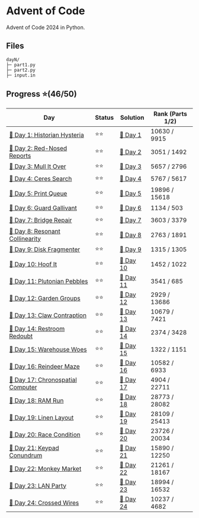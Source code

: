 # Advent of Code
Advent of Code 2024 in Python.

## Files
```
dayN/
├─ part1.py
├─ part2.py
├─ input.in
```

## Progress ⭐(46/50)
| Day | Status | Solution | Rank (Parts 1/2) |
| ----------- | ---------| -------- | --------- |
| [🎄 Day 1: Historian Hysteria](https://adventofcode.com/2024/day/1) | ⭐⭐ | [🎯 Day 1](2024/day1/)   | 10630 / 9915 |
| [🎄 Day 2: Red-Nosed Reports](https://adventofcode.com/2024/day/2) | ⭐⭐ | [🎯 Day 2](2024/day2/)   | 3051 / 1492 |
| [🎄 Day 3: Mull It Over](https://adventofcode.com/2024/day/3) | ⭐⭐ | [🎯 Day 3](2024/day3/)   | 5657 / 2796 |
| [🎄 Day 4: Ceres Search](https://adventofcode.com/2024/day/4) | ⭐⭐ | [🎯 Day 4](2024/day4/)   | 5767 / 5617 |
| [🎄 Day 5: Print Queue](https://adventofcode.com/2024/day/5) | ⭐⭐ | [🎯 Day 5](2024/day5/)   | 19896 / 15618 |
| [🎄 Day 6: Guard Gallivant](https://adventofcode.com/2024/day/6) | ⭐⭐ | [🎯 Day 6](2024/day6/)   | 1134 / 503 |
| [🎄 Day 7: Bridge Repair](https://adventofcode.com/2024/day/7) | ⭐⭐ | [🎯 Day 7](2024/day7/)   | 3603 / 3379 |
| [🎄 Day 8: Resonant Collinearity](https://adventofcode.com/2024/day/8) | ⭐⭐ | [🎯 Day 8](2024/day8/)   | 2763 / 1891 |
| [🎄 Day 9: Disk Fragmenter](https://adventofcode.com/2024/day/9) | ⭐⭐ | [🎯 Day 9](2024/day9/)   | 1315 / 1305 |
| [🎄 Day 10: Hoof It](https://adventofcode.com/2024/day/10) | ⭐⭐ | [🎯 Day 10](2024/day10/)   | 1452 / 1022 |
| [🎄 Day 11: Plutonian Pebbles](https://adventofcode.com/2024/day/11) | ⭐⭐ | [🎯 Day 11](2024/day11/)   | 3541 / 685 |
| [🎄 Day 12: Garden Groups](https://adventofcode.com/2024/day/12) | ⭐⭐ | [🎯 Day 12](2024/day12/)   | 2929 / 13686 |
| [🎄 Day 13: Claw Contraption](https://adventofcode.com/2024/day/13) | ⭐⭐ | [🎯 Day 13](2024/day13/)   | 10679 / 7421 |
| [🎄 Day 14: Restroom Redoubt](https://adventofcode.com/2024/day/14) | ⭐⭐ | [🎯 Day 14](2024/day14/)   | 2374 / 3428 |
| [🎄 Day 15: Warehouse Woes](https://adventofcode.com/2024/day/15) | ⭐⭐ | [🎯 Day 15](2024/day15/)   | 1322 / 1151 |
| [🎄 Day 16: Reindeer Maze](https://adventofcode.com/2024/day/16) | ⭐⭐ | [🎯 Day 16](2024/day16/)   | 10582 / 6933 |
| [🎄 Day 17: Chronospatial Computer](https://adventofcode.com/2024/day/17) | ⭐⭐ | [🎯 Day 17](2024/day17/)   | 4904 / 22711 |
| [🎄 Day 18: RAM Run](https://adventofcode.com/2024/day/18) | ⭐⭐ | [🎯 Day 18](2024/day18/)   | 28773 / 28082 |
| [🎄 Day 19: Linen Layout](https://adventofcode.com/2024/day/19) | ⭐⭐ | [🎯 Day 19](2024/day19/)   | 28109 / 25413 |
| [🎄 Day 20: Race Condition](https://adventofcode.com/2024/day/20) | ⭐⭐ | [🎯 Day 20](2024/day20/)   | 23726 / 20034 |
| [🎄 Day 21: Keypad Conundrum](https://adventofcode.com/2024/day/21) | ⭐⭐ | [🎯 Day 21](2024/day21/)   | 15890 / 12250 |
| [🎄 Day 22: Monkey Market](https://adventofcode.com/2024/day/22) | ⭐⭐ | [🎯 Day 22](2024/day22/)   | 21261 / 18167 |
| [🎄 Day 23: LAN Party](https://adventofcode.com/2024/day/23) | ⭐⭐ | [🎯 Day 23](2024/day23/)   | 18994 / 16532 |
| [🎄 Day 24: Crossed Wires](https://adventofcode.com/2024/day/24) | ⭐⭐ | [🎯 Day 24](2024/day24/)   | 10237 / 4682 |
